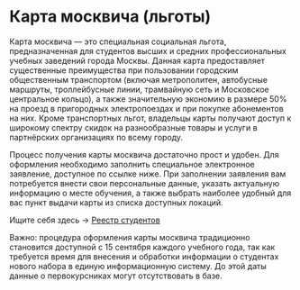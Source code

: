 # Карта москвича (льготы)

Карта москвича — это специальная социальная льгота, предназначенная для студентов высших и средних профессиональных учебных заведений города Москвы. Данная карта предоставляет существенные преимущества при пользовании городским общественным транспортом (включая метрополитен, автобусные маршруты, троллейбусные линии, трамвайную сеть и Московское центральное кольцо), а также значительную экономию в размере 50% на проезд в пригородных электропоездах и при покупке абонементов на них. Кроме транспортных льгот, владельцы карты получают доступ к широкому спектру скидок на разнообразные товары и услуги в партнёрских организациях по всему городу.

Процесс получения карты москвича достаточно прост и удобен. Для оформления необходимо заполнить специальное электронное заявление, доступное по ссылке ниже. При заполнении заявления вам потребуется внести свои персональные данные, указать актуальную информацию о месте обучения, а также выбрать наиболее удобный для вас пункт выдачи карты из списка доступных локаций.

Ищите себя здесь → [Реестр студентов](https://www.mos.ru/karta-moskvicha/services-proverka-grazhdanina-v-reestre-studentov/)

<aside>
Важно: процедура оформления карты москвича традиционно становится доступной с 15 сентября каждого учебного года, так как требуется время для внесения и обработки информации о студентах нового набора в единую информационную систему. До этой даты данные о первокурсниках могут отсутствовать в базе.

</aside>